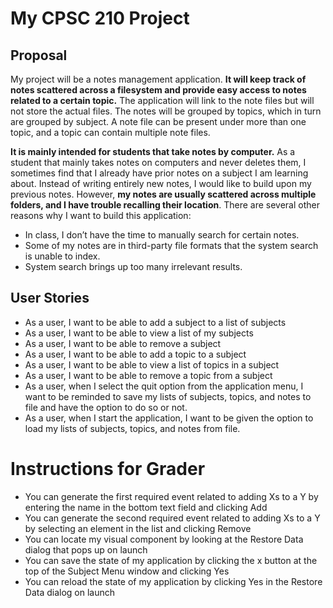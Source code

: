 # My CPSC 210 Project

## Proposal
My project will be a notes management application. **It will keep track of notes scattered across a filesystem and provide easy access to notes related to a certain topic.** The application will link to the note files but will not store the actual files. The notes will be grouped by topics, which in turn are grouped by subject. A note file can be present under more than one topic, and a topic can contain multiple note files.

**It is mainly intended for students that take notes by computer.** As a student that mainly takes notes on computers and never deletes them, I sometimes find that I already have prior notes on a subject I am learning about. Instead of writing entirely new notes, I would like to build upon my previous notes. However, **my notes are usually scattered across multiple folders, and I have trouble recalling their location**. There are several other reasons why I want to build this application:
- In class, I don’t have the time to manually search for certain notes.
- Some of my notes are in third-party file formats that the system search is unable to index.
- System search brings up too many irrelevant results.

## User Stories
- As a user, I want to be able to add a subject to a list of subjects
- As a user, I want to be able to view a list of my subjects
- As a user, I want to be able to remove a subject
- As a user, I want to be able to add a topic to a subject
- As a user, I want to be able to view a list of topics in a subject
- As a user, I want to be able to remove a topic from a subject
- As a user, when I select the quit option from the application menu, I want to be reminded to save my lists of subjects, topics, and notes to file and have the option to do so or not.
- As a user, when I start the application, I want to be given the option to load my lists of subjects, topics, and notes from file.

# Instructions for Grader
- You can generate the first required event related to adding Xs to a Y by entering the name in the bottom text field and clicking Add
- You can generate the second required event related to adding Xs to a Y by selecting an element in the list and clicking Remove
- You can locate my visual component by looking at the Restore Data dialog that pops up on launch
- You can save the state of my application by clicking the x button at the top of the Subject Menu window and clicking Yes
- You can reload the state of my application by clicking Yes in the Restore Data dialog on launch